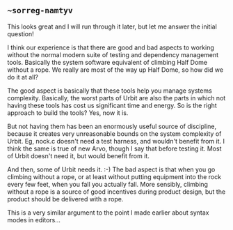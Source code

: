 ## `~sorreg-namtyv`
This looks great and I will run through it later, but let me answer the initial question!

I think our experience is that there are good and bad aspects to working without the normal modern suite of testing and dependency management tools.  Basically the system software equivalent of climbing Half Dome without a rope.  We really are most of the way up Half Dome, so how did we do it at all?

The good aspect is basically that these tools help you manage systems complexity.  Basically, the worst parts of Urbit are also the parts in which not having these tools has cost us significant time and energy.  So is the right approach to build the tools?  Yes, now it is.  

But not having them has been an enormously useful source of discipline, because it creates very unreasonable bounds on the system complexity of Urbit.  Eg, nock.c doesn't need a test harness, and wouldn't benefit from it.  I think the same is true of new Arvo, though I say that before testing it. Most of Urbit doesn't need it, but would benefit from it.  

And then, some of Urbit needs it. :-)  The bad aspect is that when you go climbing without a rope, or at least without putting equipment into the rock every few feet, when you fall you actually fall.  More sensibly, climbing without a rope is a source of good incentives during product design, but the product should be delivered with a rope.

This is a very similar argument to the point I made earlier about syntax modes in editors...